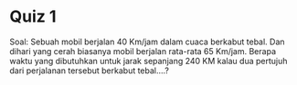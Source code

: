 
# Quiz 1


Soal:
Sebuah mobil berjalan 40 Km/jam dalam cuaca berkabut tebal. Dan dihari yang cerah biasanya mobil berjalan rata-rata 65 Km/jam. Berapa waktu yang dibutuhkan untuk jarak sepanjang 240 KM kalau dua pertujuh dari perjalanan tersebut berkabut tebal….?